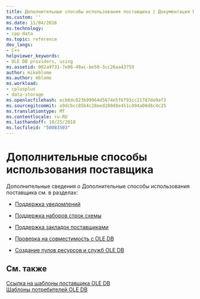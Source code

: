 ```yaml
---
title: Дополнительные способы использования поставщика | Документация Майкрософт
ms.custom: ''
ms.date: 11/04/2016
ms.technology:
- cpp-data
ms.topic: reference
dev_langs:
- C++
helpviewer_keywords:
- OLE DB providers, using
ms.assetid: 002a9731-7e06-49ac-be50-3cc26aa43759
author: mikeblome
ms.author: mblome
ms.workload:
- cplusplus
- data-storage
ms.openlocfilehash: ecb6dc023b99964d5674e5f6f93cc21787de9af3
ms.sourcegitcommit: a9dcbcc85b4c28eed280d8e451c494a00d8c4c25
ms.translationtype: MT
ms.contentlocale: ru-RU
ms.lasthandoff: 10/25/2018
ms.locfileid: "50083503"
---
```

# <a name="advanced-provider-techniques"></a>Дополнительные способы использования поставщика

Дополнительные сведения о Дополнительные способы использования поставщика см. в разделах:

- [Поддержка уведомлений](../../data/oledb/supporting-notifications.md)

- [Поддержка наборов строк схемы](../../data/oledb/supporting-schema-rowsets.md)

- [Поддержка закладок поставщиками](../../data/oledb/provider-support-for-bookmarks.md)

- [Проверка на совместимость с OLE DB](../../data/oledb/passing-ole-db-conformance-tests.md)

- [Создание пулов ресурсов и служб OLE DB](../../data/oledb/ole-db-resource-pooling-and-services.md)

## <a name="see-also"></a>См. также

[Ссылка на шаблоны поставщика OLE DB](../../data/oledb/ole-db-provider-templates-reference.md)<br/>
[Шаблоны потребителей OLE DB](../../data/oledb/ole-db-consumer-templates-cpp.md)